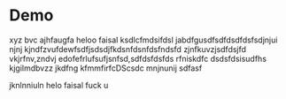 # Demo


xyz
bvc
ajhfaugfa
heloo faisal 
ksdlcfmdsifdsl
jabdfgusdfsdfdsdfdsfsdjnjui
njnj
kjndfzvufdewfsdfjsdsdjfkdsnfdsnfdsfndsfd
zjnfkuvzjsdfdsjfd vkjrfnv,zndvj
edofefrlufsufjsnfsd,sdfdsfdsfds
rfniskdfc
dsdsfdsisudfhs
kjgilmdbvzz
jkdfng
kfmmfirfcDScsdc
mnjnunij
sdfasf

jknlnniuln
helo faisal fuck u 

